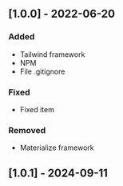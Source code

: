 ## [1.0.0] - 2022-06-20
### Added
- Tailwind framework
- NPM  
- File .gitignore
### Fixed
- Fixed item
### Removed
- Materialize framework

## [1.0.1] - 2024-09-11